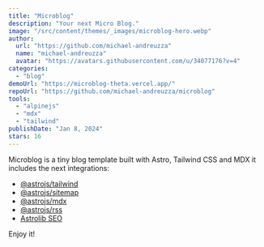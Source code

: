 ```yaml
---
title: "Microblog"
description: "Your next Micro Blog."
image: "/src/content/themes/_images/microblog-hero.webp"
author:
  url: "https://github.com/michael-andreuzza"
  name: "michael-andreuzza"
  avatar: "https://avatars.githubusercontent.com/u/34077176?v=4"
categories:
  - "blog"
demoUrl: "https://microblog-theta.vercel.app/"
repoUrl: "https://github.com/michael-andreuzza/microblog"
tools:
  - "alpinejs"
  - "mdx"
  - "tailwind"
publishDate: "Jan 8, 2024"
stars: 16
---
```


<p>
  Microblog is a tiny blog template built with Astro, Tailwind CSS and MDX it includes the next
  integrations:
</p>
<ul>
  <li>
    <a href="https://docs.astro.build/en/guides/integrations-guide/tailwind/">@astrojs/tailwind</a>
  </li>
  <li>
    <a href="https://docs.astro.build/en/guides/integrations-guide/sitemap/">@astrojs/sitemap</a>
  </li>
  <li><a href="https://docs.astro.build/en/guides/markdown-content/">@astrojs/mdx</a></li>
  <li><a href="https://docs.astro.build/en/guides/rss/">@astrojs/rss</a></li>
  <li><a href="https://github.com/onwidget/astrolib/tree/main/packages/seo">Astrolib SEO</a></li>
</ul>
<p>Enjoy it!</p>

